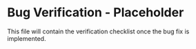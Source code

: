 # Bug Verification - Placeholder

This file will contain the verification checklist once the bug fix is implemented.